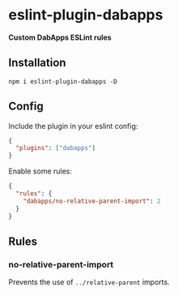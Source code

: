 # eslint-plugin-dabapps

**Custom DabApps ESLint rules**

## Installation

```shell
npm i eslint-plugin-dabapps -D
```

## Config

Include the plugin in your eslint config:

```json
{
  "plugins": ["dabapps"]
}
```

Enable some rules:

```json
{
  "rules": {
    "dabapps/no-relative-parent-import": 2
  }
}
```

## Rules

### no-relative-parent-import

Prevents the use of `../relative-parent` imports.

